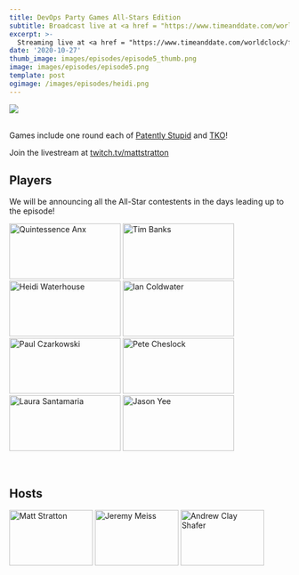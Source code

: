 ```yaml
---
title: DevOps Party Games All-Stars Edition
subtitle: Broadcast live at <a href = "https://www.timeanddate.com/worldclock/fixedtime.html?msg=DevOps+Party+Games+All-Star+Edition&iso=20201027T20&p1=64&ah=1" target = "_blank">Tuesday, October 27, 8 PM CT</a> 
excerpt: >-
  Streaming live at <a href = "https://www.timeanddate.com/worldclock/fixedtime.html?msg=DevOps+Party+Games+All-Star+Edition&iso=20201027T20&p1=64&ah=1" target = "_blank">8 PM CT</a><br> on Tuesday, October 27
date: '2020-10-27'
thumb_image: images/episodes/episode5_thumb.png
image: images/episodes/episode5.png
template: post
ogimage: /images/episodes/heidi.png
---
```

<a target="_blank" href="https://calendar.google.com/event?action=TEMPLATE&amp;tmeid=NTdlYTl1Z2MzaWxja2c3YjlobnMzZ2d0NmQgZHUyYXJxZGhlcjJsNGs0MTducXRsdjE4ZmNAZw&amp;tmsrc=du2arqdher2l4k417nqtlv18fc%40group.calendar.google.com"><img border="0" src="/images/add-to-calendar.png" class = "player-episode-page"></a>	
<br clear = "all">

Games include one round each of [Patently Stupid](https://www.jackboxgames.com/patently-stupid/) and [TKO](https://www.jackboxgames.com/tee-ko/)!

Join the livestream at [twitch.tv/mattstratton](https://twitch.tv/mattstratton)

## Players
We will be announcing all the All-Star contestents in the days leading up to the episode!

<a href = "https://twitter.com/quintessenceanx" class = "player-episode-page" target = "_blank"><img src = "/images/players/quinn.png" alt="Quintessence Anx" width="200" height="100" class = "player-episode-page"></a>
<a href = "https://twitter.com/elchefe" class = "player-episode-page" target = "_blank"><img src = "/images/players/tim-banks.png" alt="Tim Banks" width="200" height="100" class = "player-episode-page"></a>
<a href = "https://twitter.com/wiredferret" class = "player-episode-page" target = "_blank"><img src = "/images/players/heidi.png" alt="Heidi Waterhouse" width="200" height="100" class = "player-episode-page"></a>
<a href = "https://twitter.com/iancoldwater" class = "player-episode-page" target = "_blank"><img src = "/images/players/ian.png" alt="Ian Coldwater" width="200" height="100" class = "player-episode-page"></a>
<a href = "https://twitter.com/pczarkowski" class = "player-episode-page" target = "_blank"><img src = "/images/players/paul.png" alt="Paul Czarkowski" width="200" height="100" class = "player-episode-page"></a>
<a href = "https://twitter.com/petecheslock" class = "player-episode-page" target = "_blank"><img src = "/images/players/cheslock.png" alt="Pete Cheslock" width="200" height="100" class = "player-episode-page"></a>
<a href = "https://twitter.com/nimbinatus" class = "player-episode-page" target = "_blank"><img src = "/images/players/laura.png" alt="Laura Santamaria" width="200" height="100" class = "player-episode-page"></a>
<a href = "https://twitter.com/gitbisect" class = "player-episode-page" target = "_blank"><img src = "/images/players/jason.png" alt="Jason Yee" width="200" height="100" class = "player-episode-page"></a>

<br clear = "all">

## Hosts
<a href = "https://twitter.com/mattstratton" class = "player-episode-page"><img src = "/images/hosts/matty.png" alt="Matt Stratton" width="150" height="100" class = "player-episode-page"></a>
<a href = "https://twitter.com/IAmJerdog" class = "player-episode-page"><img src = "/images/hosts/jeremy.png" alt="Jeremy Meiss" width="150" height="100" class = "player-episode-page"></a>
<a href = "https://twitter.com/littleidea" class = "player-episode-page"><img src = "/images/hosts/andrew-clay-shafer.png" alt="Andrew Clay Shafer" width="150" height="100" class = "player-episode-page"></a>
